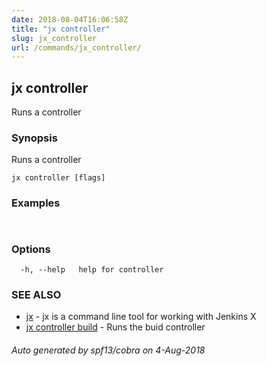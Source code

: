 ```yaml
---
date: 2018-08-04T16:06:58Z
title: "jx controller"
slug: jx_controller
url: /commands/jx_controller/
---
```

## jx controller

Runs a controller

### Synopsis

Runs a controller

```
jx controller [flags]
```

### Examples

```
  
```

### Options

```
  -h, --help   help for controller
```

### SEE ALSO

* [jx](/commands/jx/)	 - jx is a command line tool for working with Jenkins X
* [jx controller build](/commands/jx_controller_build/)	 - Runs the buid controller

###### Auto generated by spf13/cobra on 4-Aug-2018

